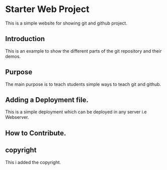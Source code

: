 # Starter Web Project

This is a simple website for showing git and github project.

## Introduction 

This is an example to show the different parts of the git repository and their  demos.

## Purpose 

The main purpose is to teach students simple ways to teach git and github.

## Adding a Deployment file.

This is a simple deployment which can be deployed in any server i.e Webserver.

## How to Contribute.

## copyright

This i added the copyright.